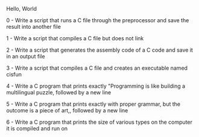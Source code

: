 Hello, World

0 - Write a script that runs a C file through the preprocessor and save the result into another file

1 - Write a script that compiles a C file but does not link

2 - Write a script that generates the assembly code of a C code and save it in an output file

3 - Write a script that compiles a C file and creates an executable named cisfun

4 - Write a C program that prints exactly "Programming is like building a multilingual puzzle, followed by a new line

5 - Write a C program that prints exactly with proper grammar, but the outcome is a piece of art,, followed by a new line

6 - Write a C program that prints the size of various types on the computer it is compiled and run on

